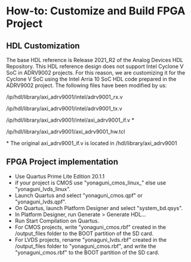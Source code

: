 # How-to: Customize and Build FPGA Project

## **HDL Customization**
  The base HDL reference is Release 2021_R2 of the Analog Devices HDL Repository.
  This HDL reference design does not support Intel Cyclone V SoC in ADRV9002 projects.
  For this reason, we are customizing it for the Cyclone V SoC using the Intel Arria 10 SoC HDL code prepared in the ADRV9002 project.
  The following files have been modified by us:
  
  /ip/hdl/library/axi_adrv9001/intel/adrv9001_rx.v
  
  /ip/hdl/library/axi_adrv9001/intel/adrv9001_tx.v
  
  /ip/hdl/library/axi_adrv9001/intel/axi_adrv9001_if.v *
  
  /ip/hdl/library/axi_adrv9001/axi_adrv9001_hw.tcl

\* The original axi_adrv9001_if.v is located in /hdl/library/axi_adrv9001

## **FPGA Project implementation**
  - Use Quartus Prime Lite Edition 20.1.1
  - if your project is CMOS use "yonaguni_cmos_linux_" else use "yonaguni_lvds_linux".
  - Launch Quartus and select "yonaguni_cmos.qpf" or "yonaguni_lvds.qpf".
  - On Quartus, launch Platform Designer and select "system_bd.qsys".
  - In Platform Designer, run Generate > Generate HDL...
  - Run Start Compilation on Quartus.
  - For CMOS projects, write "yonaguni_cmos.rbf" created in the /output_files folder to the BOOT partition of the SD card.
  - For LVDS projects, rename "yonaguni_lvds.rbf" created in the /output_files folder to "yonaguni_cmos.rbf", and write the "yonaguni_cmos.rbf" to the BOOT partition of the SD card.
